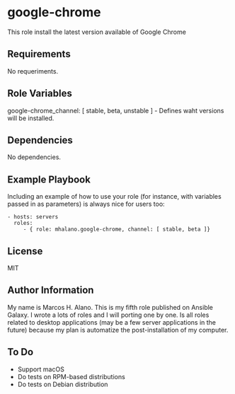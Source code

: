 google-chrome
=============

This role install the latest version available of Google Chrome

Requirements
------------

No requeriments.

Role Variables
--------------

google-chrome_channel: [ stable, beta, unstable ] - Defines waht versions will be installed.

Dependencies
------------

No dependencies.

Example Playbook
----------------

Including an example of how to use your role (for instance, with variables passed in as parameters) is always nice for users too:

    - hosts: servers
      roles:
         - { role: mhalano.google-chrome, channel: [ stable, beta ]}

License
-------

MIT

Author Information
------------------

My name is Marcos H. Alano. This is my fifth role published on Ansible Galaxy. I wrote a lots of roles and I will porting one by one. Is all roles related to desktop applications (may be a few server applications in the future) because my plan is automatize the post-installation of my computer.

To Do
-----

* Support macOS
* Do tests on RPM-based distributions
* Do tests on Debian distribution

